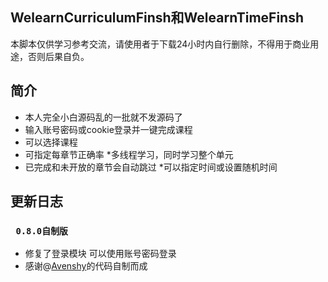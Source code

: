 ## **WelearnCurriculumFinsh**和**WelearnTimeFinsh**
本脚本仅供学习参考交流，请使用者于下载24小时内自行删除，不得用于商业用途，否则后果自负。
## 简介
* 本人完全小白源码乱的一批就不发源码了
* 输入账号密码或cookie登录并一键完成课程  
* 可以选择课程
* 可指定每章节正确率            *多线程学习，同时学习整个单元
* 已完成和未开放的章节会自动跳过   *可以指定时间或设置随机时间

## 更新日志

### ` 0.8.0自制版`
* 修复了登录模块 可以使用账号密码登录
* 感谢@[Avenshy](https://github.com/Avenshy)的代码自制而成 
